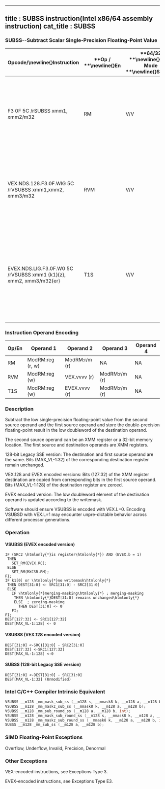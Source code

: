 ----------------------------
title : SUBSS instruction(Intel x86/64 assembly instruction)
cat_title : SUBSS
----------------------------
### SUBSS--Subtract Scalar Single-Precision Floating-Point Value


|**Opcode/**\newline{}**Instruction**|**Op / **\newline{}**En**|**64/32 **\newline{}**bit Mode **\newline{}**Support**|**CPUID **\newline{}**Feature **\newline{}**Flag**|**Description**|
|------------------------------------|-------------------------|------------------------------------------------------|--------------------------------------------------|---------------|
|F3 0F 5C /rSUBSS xmm1, xmm2/m32|RM|V/V|SSE|Subtract the low single-precision floating-point value in xmm2/m32 from xmm1 and store the result in xmm1.|
|VEX.NDS.128.F3.0F.WIG 5C /rVSUBSS xmm1,xmm2, xmm3/m32|RVM|V/V|AVX|Subtract the low single-precision floating-point value in xmm3/m32 from xmm2 and store the result in xmm1.|
|EVEX.NDS.LIG.F3.0F.W0 5C /rVSUBSS xmm1 {k1}{z}, xmm2, xmm3/m32{er}|T1S|V/V|AVX512F|Subtract the low single-precision floating-point value in xmm3/m32 from xmm2 and store the result in xmm1 under writemask k1.|
### Instruction Operand Encoding


|Op/En|Operand 1|Operand 2|Operand 3|Operand 4|
|-----|---------|---------|---------|---------|
|RM|ModRM:reg (r, w)|ModRM:r/m (r)|NA|NA|
|RVM|ModRM:reg (w)|VEX.vvvv (r)|ModRM:r/m (r)|NA|
|T1S|ModRM:reg (w)|EVEX.vvvv (r)|ModRM:r/m (r)|NA|
### Description


Subtract the low single-precision floating-point value from the second source operand and the first source operand and store the double-precision floating-point result in the low doubleword of the destination operand.

The second source operand can be an XMM register or a 32-bit memory location. The first source and destination operands are XMM registers. 

128-bit Legacy SSE version: The destination and first source operand are the same. Bits (MAX_VL-1:32) of the corresponding destination register remain unchanged.

VEX.128 and EVEX encoded versions: Bits (127:32) of the XMM register destination are copied from corresponding bits in the first source operand. Bits (MAX_VL-1:128) of the destination register are zeroed.

EVEX encoded version: The low doubleword element of the destination operand is updated according to the writemask.

Software should ensure VSUBSS is encoded with VEX.L=0. Encoding VSUBSD with VEX.L=1 may encounter unpre-dictable behavior across different processor generations.


### Operation
#### VSUBSS (EVEX encoded version)
```info-verb
IF (SRC2 \htmlonly{*}is register\htmlonly{*}) AND (EVEX.b = 1) 
 THEN
   SET_RM(EVEX.RC);
 ELSE 
   SET_RM(MXCSR.RM);
FI;
IF k1[0] or \htmlonly{*}no writemask\htmlonly{*}
 THEN DEST[31:0]  <- SRC1[31:0] - SRC2[31:0]
 ELSE 
   IF \htmlonly{*}merging-masking\htmlonly{*} ; merging-masking
    THEN \htmlonly{*}DEST[31:0] remains unchanged\htmlonly{*}
    ELSE  ; zeroing-masking
      THEN DEST[31:0] <-  0
   FI;
FI;
DEST[127:32]  <- SRC1[127:32]
DEST[MAX_VL-1:128] <-  0
```
#### VSUBSS (VEX.128 encoded version)
```info-verb
DEST[31:0] <- SRC1[31:0] - SRC2[31:0]
DEST[127:32] <- SRC1[127:32]
DEST[MAX_VL-1:128]  <-0
```
#### SUBSS (128-bit Legacy SSE version)
```info-verb
DEST[31:0] <- DEST[31:0] - SRC[31:0]
DEST[MAX_VL-1:32] (Unmodified)
```

### Intel C/C++ Compiler Intrinsic Equivalent

```cpp
VSUBSS __m128 _mm_mask_sub_ss (__m128 s, __mmask8 k, __m128 a, __m128 b);
VSUBSS __m128 _mm_maskz_sub_ss (__mmask8 k, __m128 a, __m128 b);
VSUBSS __m128 _mm_sub_round_ss (__m128 a, __m128 b, int);
VSUBSS __m128 _mm_mask_sub_round_ss (__m128 s, __mmask8 k, __m128 a, __m128 b, int);
VSUBSS __m128 _mm_maskz_sub_round_ss (__mmask8 k, __m128 a, __m128 b, int);
SUBSS __m128 _mm_sub_ss (__m128 a, __m128 b);
```
### SIMD Floating-Point Exceptions


Overflow, Underflow, Invalid, Precision, Denormal

### Other Exceptions


VEX-encoded instructions, see Exceptions Type 3.

EVEX-encoded instructions, see Exceptions Type E3.

